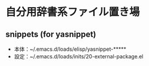 # 自分用辞書系ファイル置き場
##  snippets (for yasnippet)
* 本体：~/.emacs.d/loads/elisp/yasnippet-*****
* 設定：~/.emacs.d/loads/inits/20-external-package.el
